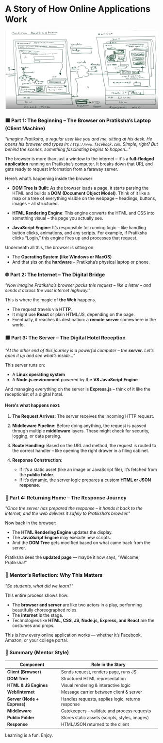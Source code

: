 # **A Story of How Online Applications Work**

<img src="/images/howrequest.jpg"/>

### 🟩 Part 1: The Beginning – The Browser on Pratiksha’s Laptop (Client Machine)

*"Imagine Pratiksha, a regular user like you and me, sitting at his desk. He opens his browser and types in: `http://www.facebook.com`. Simple, right? But behind the scenes, something fascinating begins to happen..."*

The browser is more than just a window to the internet – it's a **full-fledged application** running on Pratiksha’s computer. It breaks down that URL and gets ready to request information from a faraway server.

Here’s what’s happening inside the browser:

* **DOM Tree is Built**: As the browser loads a page, it starts parsing the HTML and builds a **DOM (Document Object Model)**. Think of it like a map or a tree of everything visible on the webpage – headings, buttons, images – all structured.

* **HTML Rendering Engine**: This engine converts the HTML and CSS into something visual – the page you actually see.

* **JavaScript Engine**: It’s responsible for running logic – like handling button clicks, animations, and any scripts. For example, if Pratiksha clicks “Login,” this engine fires up and processes that request.

Underneath all this, the browser is sitting on:

* The **Operating System (like Windows or MacOS)**
* And that sits on the **hardware** – Pratiksha’s physical laptop or phone.

### 🌐 Part 2: The Internet – The Digital Bridge

*"Now imagine Pratiksha’s browser packs this request – like a letter – and sends it across the vast internet highway."*

This is where the magic of **the Web** happens.

* The request travels via **HTTP**.
* It might use **React** or plain HTML/JS, depending on the page.
* Eventually, it reaches its destination: a **remote server** somewhere in the world.


### 🟪 Part 3: The Server – The Digital Hotel Reception

*"At the other end of this journey is a powerful computer – the **server**. Let’s open it up and see what’s inside..."*

This server runs on:

* A **Linux operating system**
* A **Node.js environment** powered by the **V8 JavaScript Engine**

And managing everything on the server is **Express.js** – think of it like the receptionist of a digital hotel.

#### Here's what happens next:

1. **The Request Arrives**: The server receives the incoming HTTP request.
2. **Middleware Pipeline**: Before doing anything, the request is passed through multiple **middleware** layers. These might check for security, logging, or data parsing.
3. **Route Handling**: Based on the URL and method, the request is routed to the correct handler – like opening the right drawer in a filing cabinet.
4. **Response Construction**:

   * If it’s a static asset (like an image or JavaScript file), it’s fetched from the **public folder**.
   * If it’s dynamic, the server logic prepares a custom **HTML or JSON response**.

### 🔁 Part 4: Returning Home – The Response Journey

*"Once the server has prepared the response – it hands it back to the internet, and the web delivers it safely to Pratiksha’s browser."*

Now back in the browser:

* The **HTML Rendering Engine** updates the display.
* The **JavaScript Engine** may execute new scripts.
* And the **DOM Tree** gets modified based on what came back from the server.

Pratiksha sees the **updated page** — maybe it now says, “Welcome, Pratiksha!”

### 🧠 Mentor’s Reflection: Why This Matters

*"So students, what did we learn?"*

This entire process shows how:

* The **browser and server** are like two actors in a play, performing beautifully choreographed roles.
* The **internet** is the stage.
* Technologies like **HTML, CSS, JS, Node.js, Express, and React** are the costumes and props.

This is how every online application works — whether it’s Facebook, Amazon, or your college portal.

### 📌 Summary (Mentor Style)

| Component                   | Role in the Story                                 |
| --------------------------- | ------------------------------------------------- |
| **Client (Browser)**        | Sends request, renders page, runs JS              |
| **DOM Tree**                | Structured HTML representation                    |
| **HTML & JS Engines**       | Visual rendering & interactive logic              |
| **Web/Internet**            | Message carrier between client & server           |
| **Server (Node + Express)** | Handles requests, applies logic, returns response |
| **Middleware**              | Gatekeepers – validate and process requests       |
| **Public Folder**           | Stores static assets (scripts, styles, images)    |
| **Response**                | HTML/JSON returned to the client                  |


Learning is a fun. 
Enjoy.
